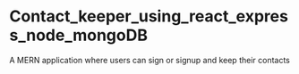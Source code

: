 # Contact_keeper_using_react_express_node_mongoDB
A MERN application where users can sign or signup and keep their contacts
